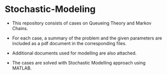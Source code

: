 # Stochastic-Modeling


- This repository consists of cases on Queueing Theory and Markov Chains.
 
- For each case, a summary of the problem and the given parameters are included as a pdf document in the corresponding files.

- Additional documents used for modelling are also attached.

- The cases are solved with Stochastic Modelling approach using MATLAB.

